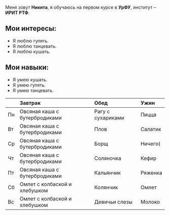 Меня зовут **Никита**, я обучаюсь на первом курсе в **УрФУ**, институт – **ИРИТ РТФ**. 

## Мои интересы:
- Я люблю гулять.
- Я люблю танцевать.
- Я люблю кушать.
## Мои навыки:
- Я умею кушать.
- Я умею гулять.
- Я умею танцевать.


|     | Завтрак                       | Обед              | Ужин    |
| :-- | :---------------------------- | :---------------- | :------ |
| Пн  | Овсяная каша с бутербродиками | Рагу с сухариками | Пицца   |
| Вт  | Овсяная каша с бутербродиками | Плов              | Салатик |
| Ср  | Овсяная каша с бутербродиками | Борщ              | Ничего( |
| Чт  | Овсяная каша с бутербродиками | Соляночка         | Кефир   |
| Пт  | Овсяная каша с бутербродиками | Кальянчик         | Ряженка |
| Сб  | Омлет с колбаской и хлебушком | Колянчик          | Омлет   |
| Вс  | Омлет с колбаской и хлебушком | Девичьи слезы     | Молоко  |

